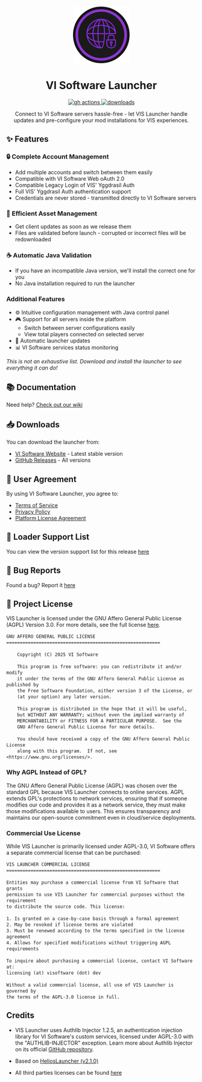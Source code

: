<p align="center"><img src="./app/assets/images/vis-icon.png" width="150px" height="150px" alt="vi software"></p>

<h1 align="center">VI Software Launcher</h1>

<p align="center">
  <a href="https://github.com/VI-Software/vis-launcher/actions">
    <img src="https://img.shields.io/github/actions/workflow/status/VI-Software/vis-launcher/build.yml?branch=master&style=for-the-badge" alt="gh actions">
  </a>
  <a href="https://github.com/VI-Software/vis-launcher/releases">
    <img src="https://img.shields.io/github/downloads/VI-Software/vis-launcher/total.svg?style=for-the-badge" alt="downloads">
  </a>
</p>

<p align="center">Connect to VI Software servers hassle-free - let VIS Launcher handle updates and pre-configure your mod installations for VIS experiences.</p>

## ✨ Features

### 🔒 Complete Account Management
- Add multiple accounts and switch between them easily
- Compatible with VI Software Web oAuth 2.0
- Compatible Legacy Login of VIS' Yggdrasil Auth
- Full VIS' Yggdrasil Auth authentication support
- Credentials are never stored - transmitted directly to VI Software servers

### 📂 Efficient Asset Management  
- Get client updates as soon as we release them
- Files are validated before launch - corrupted or incorrect files will be redownloaded

### ☕ Automatic Java Validation
- If you have an incompatible Java version, we'll install the correct one for you
- No Java installation required to run the launcher

### Additional Features
- ⚙️ Intuitive configuration management with Java control panel
- 🎮 Support for all servers inside the platform
  - Switch between server configurations easily 
  - View total players connected on selected server
- 🔄 Automatic launcher updates
- 📊 VI Software services status monitoring

*This is not an exhaustive list. Download and install the launcher to see everything it can do!*

## 📚 Documentation

Need help? [Check out our wiki](https://docs.visoftware.dev/vi-software/vis-launcher)

## 📥 Downloads

You can download the launcher from:
- [VI Software Website](https://visoftware.dev/launcher) - Latest stable version
- [GitHub Releases](https://github.com/VI-Software/vis-launcher/releases) - All versions

## 📜 User Agreement

By using VI Software Launcher, you agree to:
- [Terms of Service](https://docs.visoftware.dev/vi-software/guidelines/terms-of-service)
- [Privacy Policy](https://docs.visoftware.dev/vi-software/guidelines/privacy-policy)
- [Platform License Agreement](https://docs.visoftware.dev/vi-software/guidelines/platform-license-agreement)

## 🔧 Loader Support List

You can view the version support list for this release [here](./LoaderSupportList.md)

## 🐛 Bug Reports 

Found a bug? Report it [here](https://github.com/VI-Software/vis-launcher/issues)

## 📄 Project License

VIS Launcher is licensed under the GNU Affero General Public License (AGPL) Version 3.0. For more details, see the full license [here](./LICENSE).

```text
GNU AFFERO GENERAL PUBLIC LICENSE
=========================================================

    Copyright (C) 2025 VI Software

    This program is free software: you can redistribute it and/or modify
    it under the terms of the GNU Affero General Public License as published by
    the Free Software Foundation, either version 3 of the License, or
    (at your option) any later version.

    This program is distributed in the hope that it will be useful,
    but WITHOUT ANY WARRANTY; without even the implied warranty of
    MERCHANTABILITY or FITNESS FOR A PARTICULAR PURPOSE.  See the
    GNU Affero General Public License for more details.

    You should have received a copy of the GNU Affero General Public License
    along with this program.  If not, see <https://www.gnu.org/licenses/>.

```

### Why AGPL Instead of GPL?

The GNU Affero General Public License (AGPL) was chosen over the standard GPL because VIS Launcher connects to online services. AGPL extends GPL's protections to network services, ensuring that if someone modifies our code and provides it as a network service, they must make those modifications available to users. This ensures transparency and maintains our open-source commitment even in cloud/service deployments.

### Commercial Use License

While VIS Launcher is primarily licensed under AGPL-3.0, VI Software offers a separate commercial license that can be purchased:

```text
VIS LAUNCHER COMMERCIAL LICENSE
=========================================================

Entities may purchase a commercial license from VI Software that grants 
permission to use VIS Launcher for commercial purposes without the requirement 
to distribute the source code. This license:

1. Is granted on a case-by-case basis through a formal agreement
2. May be revoked if license terms are violated
3. Must be renewed according to the terms specified in the license agreement
4. Allows for specified modifications without triggering AGPL requirements

To inquire about purchasing a commercial license, contact VI Software at:
licensing (at) visoftware (dot) dev

Without a valid commercial license, all use of VIS Launcher is governed by
the terms of the AGPL-3.0 license in full.
```

## Credits

- VIS Launcher uses Authlib Injector 1.2.5, an authentication injection library for VI Software's custom services, licensed under AGPL-3.0 with the "AUTHLIB-INJECTOR" exception. Learn more about Authlib Injector on its official [GitHub repository](https://github.com/yushijinhun/authlib-injector).

- Based on [HeliosLauncher (v2.1.0)](https://github.com/dscalzi/helioslauncher)

- All third parties licenses can be found [here](./THIRD-PARTIES-LICENSES.md)